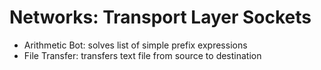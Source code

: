 # Networks: Transport Layer Sockets

- Arithmetic Bot: solves list of simple prefix expressions
- File Transfer: transfers text file from source to destination
